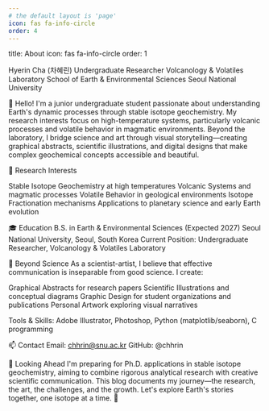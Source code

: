 ```yaml
---
# the default layout is 'page'
icon: fas fa-info-circle
order: 4
---
```


title: About
icon: fas fa-info-circle
order: 1

Hyerin Cha (차혜린)
Undergraduate Researcher
Volcanology & Volatiles Laboratory
School of Earth & Environmental Sciences
Seoul National University

👋 Hello!
I'm a junior undergraduate student passionate about understanding Earth's dynamic processes through stable isotope geochemistry. My research interests focus on high-temperature systems, particularly volcanic processes and volatile behavior in magmatic environments.
Beyond the laboratory, I bridge science and art through visual storytelling—creating graphical abstracts, scientific illustrations, and digital designs that make complex geochemical concepts accessible and beautiful.

🔬 Research Interests

Stable Isotope Geochemistry at high temperatures
Volcanic Systems and magmatic processes
Volatile Behavior in geological environments
Isotope Fractionation mechanisms
Applications to planetary science and early Earth evolution


🎓 Education
B.S. in Earth & Environmental Sciences (Expected 2027)
Seoul National University, Seoul, South Korea
Current Position:
Undergraduate Researcher, Volcanology & Volatiles Laboratory

🎨 Beyond Science
As a scientist-artist, I believe that effective communication is inseparable from good science. I create:

Graphical Abstracts for research papers
Scientific Illustrations and conceptual diagrams
Graphic Design for student organizations and publications
Personal Artwork exploring visual narratives

Tools & Skills:
Adobe Illustrator, Photoshop, Python (matplotlib/seaborn), C programming

📫 Contact
Email: chhrin@snu.ac.kr
GitHub: @chhrin

🎯 Looking Ahead
I'm preparing for Ph.D. applications in stable isotope geochemistry, aiming to combine rigorous analytical research with creative scientific communication. This blog documents my journey—the research, the art, the challenges, and the growth.
Let's explore Earth's stories together, one isotope at a time. 🌋
